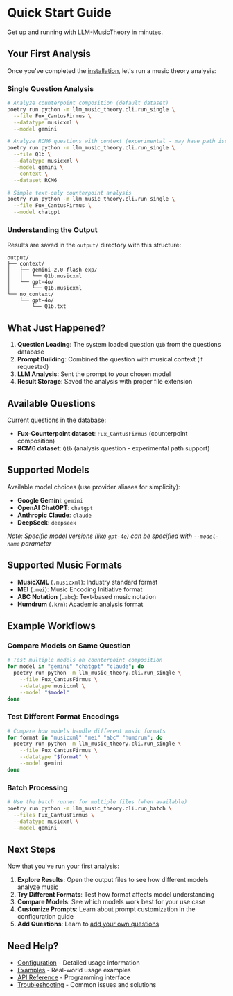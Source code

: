 # Quick Start Guide

Get up and running with LLM-MusicTheory in minutes.

## Your First Analysis

Once you've completed the [installation](installation.md), let's run a music theory analysis:

### Single Question Analysis

```bash
# Analyze counterpoint composition (default dataset)
poetry run python -m llm_music_theory.cli.run_single \
  --file Fux_CantusFirmus \
  --datatype musicxml \
  --model gemini

# Analyze RCM6 questions with context (experimental - may have path issues)
poetry run python -m llm_music_theory.cli.run_single \
  --file Q1b \
  --datatype musicxml \
  --model gemini \
  --context \
  --dataset RCM6

# Simple text-only counterpoint analysis
poetry run python -m llm_music_theory.cli.run_single \
  --file Fux_CantusFirmus \
  --model chatgpt
```

### Understanding the Output

Results are saved in the `output/` directory with this structure:
```
output/
├── context/
│   ├── gemini-2.0-flash-exp/
│   │   └── Q1b.musicxml
│   └── gpt-4o/
│       └── Q1b.musicxml
└── no_context/
    └── gpt-4o/
        └── Q1b.txt
```

## What Just Happened?

1. **Question Loading**: The system loaded question `Q1b` from the questions database
2. **Prompt Building**: Combined the question with musical context (if requested)
3. **LLM Analysis**: Sent the prompt to your chosen model
4. **Result Storage**: Saved the analysis with proper file extension

## Available Questions

Current questions in the database:
- **Fux-Counterpoint dataset**: `Fux_CantusFirmus` (counterpoint composition)
- **RCM6 dataset**: `Q1b` (analysis question - experimental path support)

## Supported Models

Available model choices (use provider aliases for simplicity):
- **Google Gemini**: `gemini`
- **OpenAI ChatGPT**: `chatgpt`  
- **Anthropic Claude**: `claude`
- **DeepSeek**: `deepseek`

*Note: Specific model versions (like `gpt-4o`) can be specified with `--model-name` parameter*

## Supported Music Formats

- **MusicXML** (`.musicxml`): Industry standard format
- **MEI** (`.mei`): Music Encoding Initiative format
- **ABC Notation** (`.abc`): Text-based music notation
- **Humdrum** (`.krn`): Academic analysis format

## Example Workflows

### Compare Models on Same Question
```bash
# Test multiple models on counterpoint composition
for model in "gemini" "chatgpt" "claude"; do
  poetry run python -m llm_music_theory.cli.run_single \
    --file Fux_CantusFirmus \
    --datatype musicxml \
    --model "$model"
done
```

### Test Different Format Encodings
```bash
# Compare how models handle different music formats
for format in "musicxml" "mei" "abc" "humdrum"; do
  poetry run python -m llm_music_theory.cli.run_single \
    --file Fux_CantusFirmus \
    --datatype "$format" \
    --model gemini
done
```

### Batch Processing
```bash
# Use the batch runner for multiple files (when available)
poetry run python -m llm_music_theory.cli.run_batch \
  --files Fux_CantusFirmus \
  --datatype musicxml \
  --model gemini
```

## Next Steps

Now that you've run your first analysis:

1. **Explore Results**: Open the output files to see how different models analyze music
2. **Try Different Formats**: Test how format affects model understanding
3. **Compare Models**: See which models work best for your use case
4. **Customize Prompts**: Learn about prompt customization in the configuration guide
5. **Add Questions**: Learn to [add your own questions](adding-questions.md)

## Need Help?

- [Configuration](configuration.md) - Detailed usage information
- [Examples](examples.md) - Real-world usage examples
- [API Reference](api-reference.md) - Programming interface
- [Troubleshooting](troubleshooting.md) - Common issues and solutions
